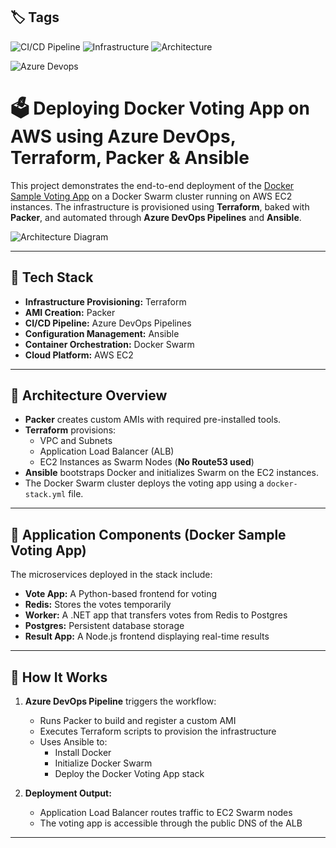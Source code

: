 ## 🏷️ Tags
![CI/CD Pipeline](https://img.shields.io/badge/Topic-CI%2FCD%20Pipeline-blue)
![Infrastructure](https://img.shields.io/badge/Topic-Infrastructure-green)
![Architecture](https://img.shields.io/badge/Topic-Architecture-yellow)


![Azure Devops](https://github.com/user-attachments/assets/a9b32e1f-1bea-48b9-ac03-5e75daa04d4a)

# 🗳️ Deploying Docker Voting App on AWS using Azure DevOps, Terraform, Packer & Ansible

This project demonstrates the end-to-end deployment of the [Docker Sample Voting App](https://github.com/dockersamples/example-voting-app) on a Docker Swarm cluster running on AWS EC2 instances. The infrastructure is provisioned using **Terraform**, baked with **Packer**, and automated through **Azure DevOps Pipelines** and **Ansible**.

![Architecture Diagram](./architecture-diagram.png)

---

## 🚀 Tech Stack

- **Infrastructure Provisioning:** Terraform  
- **AMI Creation:** Packer  
- **CI/CD Pipeline:** Azure DevOps Pipelines  
- **Configuration Management:** Ansible  
- **Container Orchestration:** Docker Swarm  
- **Cloud Platform:** AWS EC2  

---

## 📌 Architecture Overview

- **Packer** creates custom AMIs with required pre-installed tools.  
- **Terraform** provisions:  
  - VPC and Subnets  
  - Application Load Balancer (ALB)  
  - EC2 Instances as Swarm Nodes (**No Route53 used**)  
- **Ansible** bootstraps Docker and initializes Swarm on the EC2 instances.  
- The Docker Swarm cluster deploys the voting app using a `docker-stack.yml` file.

---

## 🧱 Application Components (Docker Sample Voting App)

The microservices deployed in the stack include:

- **Vote App:** A Python-based frontend for voting  
- **Redis:** Stores the votes temporarily  
- **Worker:** A .NET app that transfers votes from Redis to Postgres  
- **Postgres:** Persistent database storage  
- **Result App:** A Node.js frontend displaying real-time results  

---

## 🔧 How It Works

1. **Azure DevOps Pipeline** triggers the workflow:
   - Runs Packer to build and register a custom AMI  
   - Executes Terraform scripts to provision the infrastructure  
   - Uses Ansible to:
     - Install Docker  
     - Initialize Docker Swarm  
     - Deploy the Docker Voting App stack  

2. **Deployment Output:**
   - Application Load Balancer routes traffic to EC2 Swarm nodes  
   - The voting app is accessible through the public DNS of the ALB  

---

